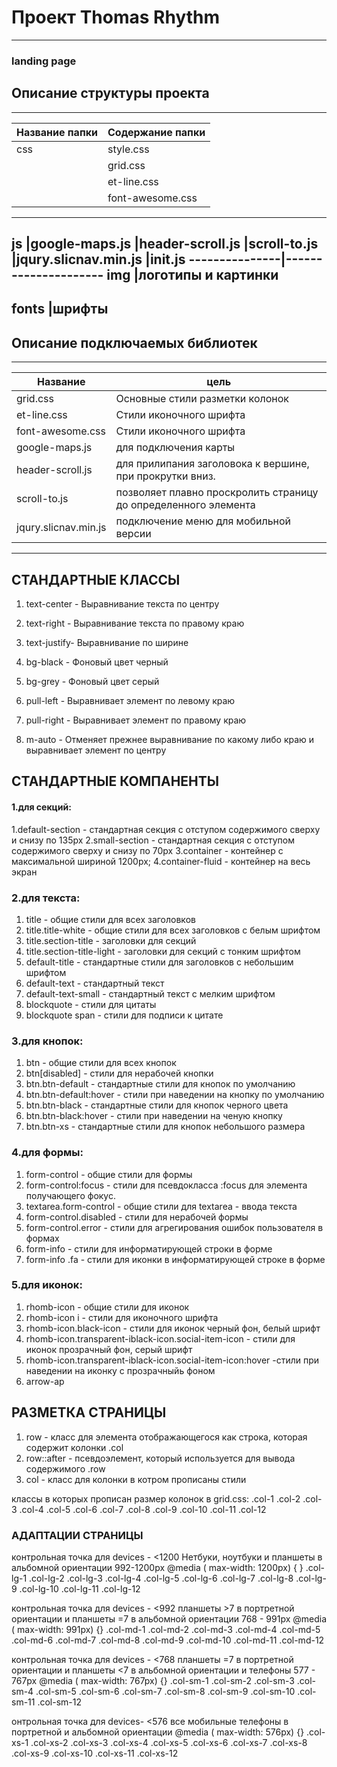 # Проект Thomas Rhythm

---
### landing page


## **Описание структуры проекта**
------------------------------------
Название папки |Содержание папки
---------------|---------------------
css            |style.css
               |grid.css
               |et-line.css
               |font-awesome.css
-------------------------------------
js             |google-maps.js
               |header-scroll.js
               |scroll-to.js
               |jqury.slicnav.min.js
               |init.js
---------------|---------------------
img            |логотипы и картинки
-------------------------------------
fonts          |шрифты
------------------------------------



## **Описание подключаемых библиотек**
-----------------------------------------
Название             | цель
---------------------|----------------------
grid.css             | Основные стили разметки колонок
et-line.css          | Стили иконочного шрифта
font-awesome.css     | Стили иконочного шрифта
google-maps.js       | для подключения карты
header-scroll.js     | для прилипания заголовока к вершине, при прокрутки вниз.
scroll-to.js         | позволяет плавно проскролить страницу до определенного элемента
jqury.slicnav.min.js | подключение меню для мобильной версии
-----------------------------------------------------


##  **СТАНДАРТНЫЕ КЛАССЫ**

1. text-center - Выравнивание текста по центру
2. text-right  - Выравнивание текста по правому краю
3. text-justify- Выравнивание по ширине

4. bg-black -  Фоновый цвет черный
5. bg-grey  -  Фоновый цвет серый

6. pull-left  - Выравнивает элемент по левому краю
7. pull-right - Выравнивает элемент по правому краю
8. m-auto     - Отменяет прежнее выравнивание по какому либо краю и выравнивает элемент по центру


## **СТАНДАРТНЫЕ КОМПАНЕНТЫ**

#### 1.для секций:
1.default-section - стандартная секция с отступом содержимого сверху и снизу по 135px
2.small-section   - стандартная секция с отступом содержимого сверху и снизу по 70px
3.container       - контейнер с максимальной шириной  1200px;
4.container-fluid - контейнер на весь экран

### 2.для текста:
 1. title                     - общие стили для всех заголовков
 2. title.title-white         - общие стили для всех заголовков с белым шрифтом
 3. title.section-title       - заголовки для секций
 4. title.section-title-light - заголовки для секций с тонким шрифтом
 5. default-title             - стандартные стили  для заголовков с небольшим шрифтом
 6. default-text              - стандартный текст
 7. default-text-small        - стандартный текст с мелким шрифтом
 8. blockquote                - стили для цитаты
 9. blockquote span           - стили для подписи к цитате

### 3.для кнопок:
1. btn                        - общие стили для всех кнопок
2. btn[disabled]              - стили для нерабочей кнопки
3. btn.btn-default            - стандартные стили для кнопок по умолчанию
4. btn.btn-default:hover      - стили при наведении  на кнопку по умолчанию
5. btn.btn-black              - стандартные стили для кнопок черного цвета
6. btn.btn-black:hover        - стили при наведении на ченую кнопку
7. btn.btn-xs                 - стандартные стили для кнопок небольшого размера

### 4.для формы:
1. form-control               - общие стили для формы
2. form-control:focus         - стили для псевдокласса :focus  для элемента получающего фокус.
3. textarea.form-control      - общие стили для textarea - ввода текста
4. form-control.disabled      - стили для нерабочей формы
5. form-control.error         - стили для агрегирования ошибок пользователя в формах
6. form-info                  - стили для информатирующей строки в форме
7. form-info .fa              - стили для иконки в информатирующей строке в форме

### 5.для иконок:
1. rhomb-icon                                               - общие стили для иконок
2. rhomb-icon i                                             - стили для иконочного шрифта
3. rhomb-icon.black-icon                                    - стили для иконок черный фон, белый шрифт
4. rhomb-icon.transparent-iblack-icon.social-item-icon      - стили для иконок прозрачный фон, серый шрифт
5. rhomb-icon.transparent-iblack-icon.social-item-icon:hover -стили при наведении на иконку с прозрачныйь фоном
6. arrow-ap

## **РАЗМЕТКА СТРАНИЦЫ**

1. row        - класс для элемента отображающегося как строка, которая содержит колонки .col
2. row::after - псевдоэлемент, который используется для вывода содержимого .row
3. col        - класс для колонки в котром прописаны стили

 классы в которых прописан размер колонок в grid.css:
 .col-1
 .col-2
 .col-3
 .col-4
 .col-5
 .col-6
 .col-7
 .col-8
 .col-9
 .col-10
 .col-11
 .col-12


### **АДАПТАЦИИ СТРАНИЦЫ**

контрольная точка для devices - <1200
Нетбуки, ноутбуки  и планшеты в альбомной ориентации 992-1200px
 @media ( max-width: 1200px) { }
.col-lg-1
.col-lg-2
.col-lg-3
.col-lg-4
.col-lg-5
.col-lg-6
.col-lg-7
.col-lg-8
.col-lg-9
.col-lg-10
.col-lg-11
.col-lg-12

контрольная точка для devices - <992
планшеты >7 в портретной ориентации и планшеты =7 в альбомной ориентации 768 - 991px
@media ( max-width: 991px) {}
  .col-md-1
  .col-md-2
  .col-md-3
  .col-md-4
  .col-md-5
  .col-md-6
  .col-md-7
  .col-md-8
  .col-md-9
  .col-md-10
  .col-md-11
  .col-md-12

контрольная точка для devices  - <768
планшеты =7 в портретной ориентации и планшеты <7 в альбомной ориентации и телефоны  577 - 767px
@media ( max-width: 767px) {}
  .col-sm-1
  .col-sm-2
  .col-sm-3
  .col-sm-4
  .col-sm-5
  .col-sm-6
  .col-sm-7
  .col-sm-8
  .col-sm-9
  .col-sm-10
  .col-sm-11
  .col-sm-12

онтрольная точка для devices- <576
все мобильные телефоны в портретной и альбомной ориентации
@media ( max-width: 576px) {}
  .col-xs-1
  .col-xs-2
  .col-xs-3
  .col-xs-4
  .col-xs-5
  .col-xs-6
  .col-xs-7
  .col-xs-8
  .col-xs-9
  .col-xs-10
  .col-xs-11
  .col-xs-12



